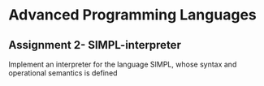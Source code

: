 # Advanced Programming Languages

## Assignment 2- SIMPL-interpreter
Implement an interpreter for the language SIMPL, whose syntax and operational semantics is defined

